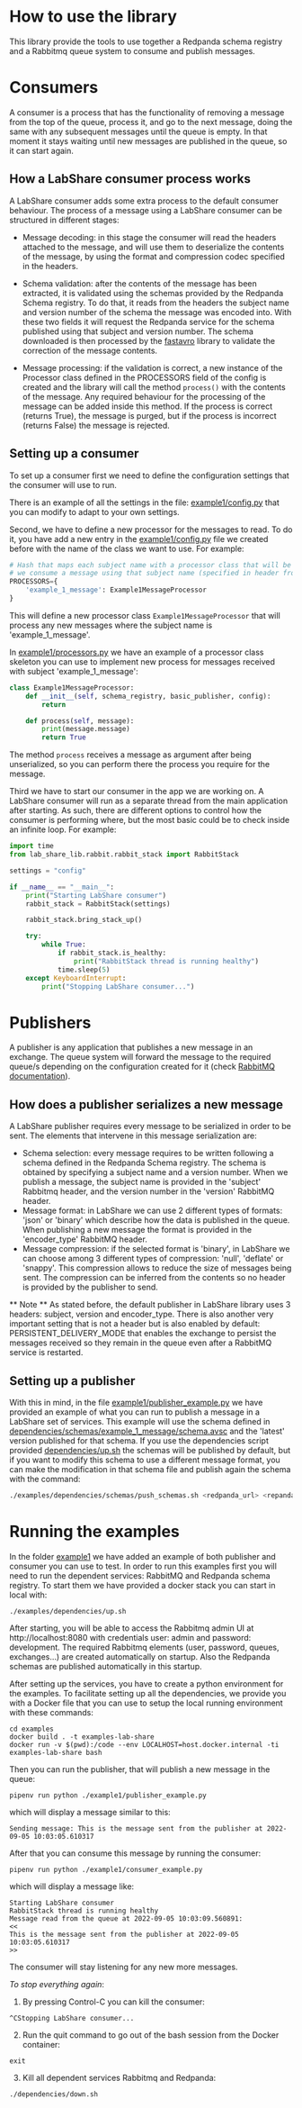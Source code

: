 # How to use the library

This library provide the tools to use together a Redpanda schema registry and a Rabbitmq queue system to 
consume and publish messages.

# Consumers

A consumer is a process that has the functionality of removing a message from the top of the queue,
 process it, and go to the next message, doing the same with any subsequent messages until the queue
is empty. In that moment it stays waiting until new messages are published in the queue, so it can start 
again.

## How a LabShare consumer process works

A LabShare consumer adds some extra process to the default consumer behaviour. The process of a message using a LabShare consumer can be structured in different stages:

* Message decoding: in this stage the consumer will read the headers attached to the message, and will 
use them to deserialize the contents of the message, by using the format and compression codec specified 
in the headers.

* Schema validation: after the contents of the message has been extracted, it is validated using the 
schemas provided by the Redpanda Schema registry. To do that, it reads from the headers the subject name
and version number of the schema the message was encoded into. With these two fields it will request
the Redpanda service for the schema published using that subject and version number. The schema downloaded
is then processed by the [fastavro](https://github.com/fastavro/fastavro) library to validate the correction of the message contents.

* Message processing: if the validation is correct, a new instance of the Processor class defined in 
the PROCESSORS field of the config is created and the library will call the method `process()` with the
contents of the message. Any required behaviour for the processing of the message can be added inside this
method. If the process is correct (returns True), the message is purged, but if the process is incorrect (returns False) the message is rejected.

## Setting up a consumer

To set up a consumer first we need to define the configuration settings that the consumer will use to run.

There is an example of all the settings in the file: [example1/config.py](example1/config.py) that you can modify to adapt to your own settings.

Second, we have to define a new processor for the messages to read. To do it, you have add a new entry in the
[example1/config.py](example1/config.py) file we created before with the name of the class we want to use. For example:

```python
# Hash that maps each subject name with a processor class that will be instantiated when
# we consume a message using that subject name (specified in header from rabbitmq: 'subject')
PROCESSORS={
    'example_1_message': Example1MessageProcessor 
}
```

This will define a new processor class `Example1MessageProcessor` that will process any new messages where the subject name is 'example_1_message'.

In [example1/processors.py](example1/processors.py) we have an example of a processor class skeleton you can use to implement new process for messages received with subject 'example_1_message':

```python
class Example1MessageProcessor:
    def __init__(self, schema_registry, basic_publisher, config):
        return

    def process(self, message):
        print(message.message)
        return True
```

The method `process` receives a message as argument after being unserialized, so you can perform there the process you require for the message.

Third we have to start our consumer in the app we are working on.  A LabShare consumer will run as a separate thread from the main application after starting. As such, there are different options to control how the consumer is performing where, but the most basic could be to check inside an infinite loop. For example:

```python
import time
from lab_share_lib.rabbit.rabbit_stack import RabbitStack

settings = "config"

if __name__ == "__main__":
    print("Starting LabShare consumer")
    rabbit_stack = RabbitStack(settings)

    rabbit_stack.bring_stack_up()

    try:
        while True:
            if rabbit_stack.is_healthy:
                print("RabbitStack thread is running healthy")
            time.sleep(5)
    except KeyboardInterrupt:
        print("Stopping LabShare consumer...")
```

# Publishers

A publisher is any application that publishes a new message in an exchange. The queue system will forward the
message to the required queue/s depending on the configuration created for it (check [RabbitMQ documentation](https://www.rabbitmq.com/tutorials/amqp-concepts.html)).

## How does a publisher serializes a new message

A LabShare publisher requires every message to be serialized in order to be sent. The elements that intervene
in this message serialization are:

* Schema selection: every message requires to be written following a schema defined in the Redpanda Schema registry. The schema is obtained by specifying a subject name and a version number. When we publish a message, the subject name is provided in the 'subject' Rabbitmq header, and the version number in the 'version' RabbitMQ header.
* Message format: in LabShare we can use 2 different types of formats: 'json' or 'binary' which describe how
the data is published in the queue. When publishing a new message the format is provided in the 'encoder_type' RabbitMQ header.
* Message compression: if the selected format is 'binary', in LabShare we can choose among 3 different types of compression: 'null', 'deflate' or 'snappy'. This compression allows to reduce the size of messages being sent. The compression can be inferred from the contents so no header is provided by the publisher to send.

** Note ** As stated before, the default publisher in LabShare library uses 3 headers: subject, version and encoder_type. There is also another very important setting that is not a header but is also enabled by default: PERSISTENT_DELIVERY_MODE that enables the exchange to persist the messages received so they remain in the queue even after a RabbitMQ service is restarted. 

## Setting up a publisher

With this in mind, in the file [example1/publisher_example.py](example1/publisher_example.py) we have provided an example of what
you can run to publish a message in a LabShare set of services. This example will use the schema defined in
[dependencies/schemas/example_1_message/schema.avsc](dependencies/schemas/example_1_message/schema.avsc) and the 'latest' version published for that schema. If you use the dependencies script provided [dependencies/up.sh](dependencies/up.sh) the schemas will be published by default, but if you want to modify this schema to use a different message format, you can make the modification in that schema file and publish again the schema with the command:

```bash
./examples/dependencies/schemas/push_schemas.sh <redpanda_url> <repanda_secret_key_if_any>
```

# Running the examples

In the folder [example1](example1) we have added an example of both publisher and consumer you can use to test.
In order to run this examples first you will need to run the dependent services: RabbitMQ and Redpanda schema registry. To start them we have provided a docker stack you can start in local with:

```
./examples/dependencies/up.sh
```

After starting, you will be able to access the Rabbitmq admin UI at http://localhost:8080 with credentials user: admin and password: development. The required Rabbitmq elements (user, password, queues, exchanges...) are created automatically on startup. Also the Redpanda schemas are published automatically in this startup.

After setting up the services, you have to create a python environment for the examples. To facilitate setting up all the dependencies, we provide you with a Docker file that you can use to setup the local running environment with these commands:

```
cd examples
docker build . -t examples-lab-share
docker run -v $(pwd):/code --env LOCALHOST=host.docker.internal -ti examples-lab-share bash
```

Then you can run the publisher, that will publish a new message in the queue:

```
pipenv run python ./example1/publisher_example.py
```

which will display a message similar to this:

```
Sending message: This is the message sent from the publisher at 2022-09-05 10:03:05.610317
```

After that you can consume this message by running the consumer:

```
pipenv run python ./example1/consumer_example.py
```

which will display a message like:

```
Starting LabShare consumer
RabbitStack thread is running healthy
Message read from the queue at 2022-09-05 10:03:09.560891:
<<
This is the message sent from the publisher at 2022-09-05 10:03:05.610317
>>
```

The consumer will stay listening for any new more messages. 

*To stop everything again*:

1. By pressing Control-C you can kill the consumer:
```
^CStopping LabShare consumer...
```

2. Run the quit command to go out of the bash session from the Docker container:

```
exit
```

3. Kill all dependent services Rabbitmq and Redpanda:

```
./dependencies/down.sh
```
